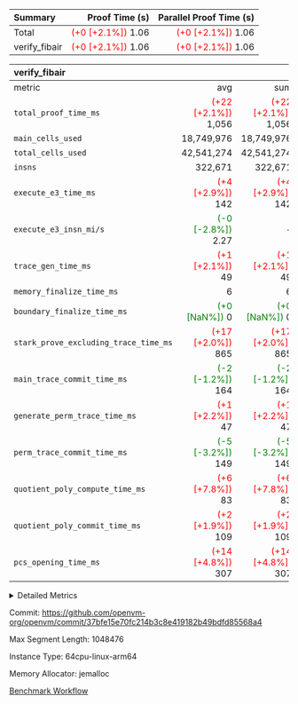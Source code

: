 | Summary | Proof Time (s) | Parallel Proof Time (s) |
|:---|---:|---:|
| Total | <span style='color: red'>(+0 [+2.1%])</span> 1.06 | <span style='color: red'>(+0 [+2.1%])</span> 1.06 |
| verify_fibair | <span style='color: red'>(+0 [+2.1%])</span> 1.06 | <span style='color: red'>(+0 [+2.1%])</span> 1.06 |


| verify_fibair |||||
|:---|---:|---:|---:|---:|
|metric|avg|sum|max|min|
| `total_proof_time_ms ` | <span style='color: red'>(+22 [+2.1%])</span> 1,056 | <span style='color: red'>(+22 [+2.1%])</span> 1,056 | <span style='color: red'>(+22 [+2.1%])</span> 1,056 | <span style='color: red'>(+22 [+2.1%])</span> 1,056 |
| `main_cells_used     ` |  18,749,976 |  18,749,976 |  18,749,976 |  18,749,976 |
| `total_cells_used    ` |  42,541,274 |  42,541,274 |  42,541,274 |  42,541,274 |
| `insns               ` |  322,671 |  322,671 |  322,671 |  322,671 |
| `execute_e3_time_ms  ` | <span style='color: red'>(+4 [+2.9%])</span> 142 | <span style='color: red'>(+4 [+2.9%])</span> 142 | <span style='color: red'>(+4 [+2.9%])</span> 142 | <span style='color: red'>(+4 [+2.9%])</span> 142 |
| `execute_e3_insn_mi/s` | <span style='color: green'>(-0 [-2.8%])</span> 2.27 | -          | <span style='color: green'>(-0 [-2.8%])</span> 2.27 | <span style='color: green'>(-0 [-2.8%])</span> 2.27 |
| `trace_gen_time_ms   ` | <span style='color: red'>(+1 [+2.1%])</span> 49 | <span style='color: red'>(+1 [+2.1%])</span> 49 | <span style='color: red'>(+1 [+2.1%])</span> 49 | <span style='color: red'>(+1 [+2.1%])</span> 49 |
| `memory_finalize_time_ms` |  6 |  6 |  6 |  6 |
| `boundary_finalize_time_ms` | <span style='color: green'>(+0 [NaN%])</span> 0 | <span style='color: green'>(+0 [NaN%])</span> 0 | <span style='color: green'>(+0 [NaN%])</span> 0 | <span style='color: green'>(+0 [NaN%])</span> 0 |
| `stark_prove_excluding_trace_time_ms` | <span style='color: red'>(+17 [+2.0%])</span> 865 | <span style='color: red'>(+17 [+2.0%])</span> 865 | <span style='color: red'>(+17 [+2.0%])</span> 865 | <span style='color: red'>(+17 [+2.0%])</span> 865 |
| `main_trace_commit_time_ms` | <span style='color: green'>(-2 [-1.2%])</span> 164 | <span style='color: green'>(-2 [-1.2%])</span> 164 | <span style='color: green'>(-2 [-1.2%])</span> 164 | <span style='color: green'>(-2 [-1.2%])</span> 164 |
| `generate_perm_trace_time_ms` | <span style='color: red'>(+1 [+2.2%])</span> 47 | <span style='color: red'>(+1 [+2.2%])</span> 47 | <span style='color: red'>(+1 [+2.2%])</span> 47 | <span style='color: red'>(+1 [+2.2%])</span> 47 |
| `perm_trace_commit_time_ms` | <span style='color: green'>(-5 [-3.2%])</span> 149 | <span style='color: green'>(-5 [-3.2%])</span> 149 | <span style='color: green'>(-5 [-3.2%])</span> 149 | <span style='color: green'>(-5 [-3.2%])</span> 149 |
| `quotient_poly_compute_time_ms` | <span style='color: red'>(+6 [+7.8%])</span> 83 | <span style='color: red'>(+6 [+7.8%])</span> 83 | <span style='color: red'>(+6 [+7.8%])</span> 83 | <span style='color: red'>(+6 [+7.8%])</span> 83 |
| `quotient_poly_commit_time_ms` | <span style='color: red'>(+2 [+1.9%])</span> 109 | <span style='color: red'>(+2 [+1.9%])</span> 109 | <span style='color: red'>(+2 [+1.9%])</span> 109 | <span style='color: red'>(+2 [+1.9%])</span> 109 |
| `pcs_opening_time_ms ` | <span style='color: red'>(+14 [+4.8%])</span> 307 | <span style='color: red'>(+14 [+4.8%])</span> 307 | <span style='color: red'>(+14 [+4.8%])</span> 307 | <span style='color: red'>(+14 [+4.8%])</span> 307 |



<details>
<summary>Detailed Metrics</summary>

|  | verify_program_compile_ms | total_cells | stark_prove_excluding_trace_time_ms | quotient_poly_compute_time_ms | quotient_poly_commit_time_ms | perm_trace_commit_time_ms | pcs_opening_time_ms | main_trace_commit_time_ms | app proof_time_ms |
| --- | --- | --- | --- | --- | --- | --- | --- | --- |
|  | 7 | 65,536 | 36 | 1 | 6 | 0 | 20 | 7 | 2,122 | 

| air_name | rows | quotient_deg | main_cols | interactions | constraints | cells |
| --- | --- | --- | --- | --- | --- | --- |
| AccessAdapterAir<2> |  | 2 |  | 5 | 12 |  | 
| AccessAdapterAir<4> |  | 2 |  | 5 | 12 |  | 
| AccessAdapterAir<8> |  | 2 |  | 5 | 12 |  | 
| FibonacciAir | 32,768 | 1 | 2 |  | 5 | 65,536 | 
| FriReducedOpeningAir |  | 2 |  | 39 | 71 |  | 
| JalRangeCheckAir |  | 2 |  | 9 | 14 |  | 
| NativePoseidon2Air<BabyBearParameters>, 1> |  | 2 |  | 136 | 572 |  | 
| PhantomAir |  | 2 |  | 3 | 5 |  | 
| ProgramAir |  | 1 |  | 1 | 4 |  | 
| VariableRangeCheckerAir |  | 1 |  | 1 | 4 |  | 
| VmAirWrapper<AluNativeAdapterAir, FieldArithmeticCoreAir> |  | 2 |  | 15 | 27 |  | 
| VmAirWrapper<BranchNativeAdapterAir, BranchEqualCoreAir<1> |  | 2 |  | 11 | 25 |  | 
| VmAirWrapper<NativeAdapterAir<2, 0>, PublicValuesCoreAir> |  | 2 |  | 11 | 29 |  | 
| VmAirWrapper<NativeLoadStoreAdapterAir<1>, NativeLoadStoreCoreAir<1> |  | 2 |  | 15 | 20 |  | 
| VmAirWrapper<NativeLoadStoreAdapterAir<4>, NativeLoadStoreCoreAir<4> |  | 2 |  | 15 | 20 |  | 
| VmAirWrapper<NativeVectorizedAdapterAir<4>, FieldExtensionCoreAir> |  | 2 |  | 15 | 27 |  | 
| VmConnectorAir |  | 2 |  | 5 | 11 |  | 
| VolatileBoundaryAir |  | 2 |  | 7 | 19 |  | 

| group | trace_gen_time_ms | total_proof_time_ms | total_cells_used | total_cells | system_trace_gen_time_ms | stark_prove_excluding_trace_time_ms | single_trace_gen_time_ms | quotient_poly_compute_time_ms | quotient_poly_commit_time_ms | perm_trace_commit_time_ms | pcs_opening_time_ms | memory_finalize_time_ms | main_trace_commit_time_ms | main_cells_used | insns | generate_perm_trace_time_ms | fri.log_blowup | execute_e3_time_ms | execute_e3_insn_mi/s | boundary_finalize_time_ms |
| --- | --- | --- | --- | --- | --- | --- | --- | --- | --- | --- | --- | --- | --- | --- | --- | --- | --- | --- | --- | --- |
| verify_fibair | 49 | 1,056 | 42,541,274 | 62,474,410 | 49 | 865 | 2 | 83 | 109 | 149 | 307 | 6 | 164 | 18,749,976 | 322,671 | 47 | 1 | 142 | 2.27 | 0 | 

| group | air_name | rows | prep_cols | perm_cols | main_cols | cells |
| --- | --- | --- | --- | --- | --- | --- |
| verify_fibair | AccessAdapterAir<2> | 131,072 |  | 16 | 11 | 3,538,944 | 
| verify_fibair | AccessAdapterAir<4> | 65,536 |  | 16 | 13 | 1,900,544 | 
| verify_fibair | AccessAdapterAir<8> | 128 |  | 16 | 17 | 4,224 | 
| verify_fibair | FriReducedOpeningAir | 2,048 |  | 84 | 27 | 227,328 | 
| verify_fibair | JalRangeCheckAir | 32,768 |  | 28 | 12 | 1,310,720 | 
| verify_fibair | NativePoseidon2Air<BabyBearParameters>, 1> | 32,768 |  | 312 | 398 | 23,265,280 | 
| verify_fibair | PhantomAir | 16,384 |  | 12 | 6 | 294,912 | 
| verify_fibair | ProgramAir | 8,192 |  | 8 | 10 | 147,456 | 
| verify_fibair | VariableRangeCheckerAir | 262,144 | 2 | 8 | 1 | 2,359,296 | 
| verify_fibair | VmAirWrapper<AluNativeAdapterAir, FieldArithmeticCoreAir> | 262,144 |  | 36 | 29 | 17,039,360 | 
| verify_fibair | VmAirWrapper<BranchNativeAdapterAir, BranchEqualCoreAir<1> | 32,768 |  | 28 | 23 | 1,671,168 | 
| verify_fibair | VmAirWrapper<NativeLoadStoreAdapterAir<1>, NativeLoadStoreCoreAir<1> | 65,536 |  | 40 | 21 | 3,997,696 | 
| verify_fibair | VmAirWrapper<NativeLoadStoreAdapterAir<4>, NativeLoadStoreCoreAir<4> | 32,768 |  | 40 | 27 | 2,195,456 | 
| verify_fibair | VmAirWrapper<NativeVectorizedAdapterAir<4>, FieldExtensionCoreAir> | 32,768 |  | 36 | 38 | 2,424,832 | 
| verify_fibair | VmConnectorAir | 2 | 1 | 16 | 5 | 42 | 
| verify_fibair | VolatileBoundaryAir | 65,536 |  | 20 | 12 | 2,097,152 | 

| group | trace_height_constraint | weighted_sum | threshold |
| --- | --- | --- | --- |
| verify_fibair | 0 | 1,085,444 | 2,013,265,921 | 
| verify_fibair | 1 | 5,411,200 | 2,013,265,921 | 
| verify_fibair | 2 | 542,722 | 2,013,265,921 | 
| verify_fibair | 3 | 5,476,612 | 2,013,265,921 | 
| verify_fibair | 4 | 65,536 | 2,013,265,921 | 
| verify_fibair | 5 | 12,851,850 | 2,013,265,921 | 

| trace_height_constraint | threshold |
| --- | --- |
| 0 | 2,013,265,921 | 

</details>


Commit: https://github.com/openvm-org/openvm/commit/37bfe15e70fc214b3c8e419182b49bdfd85568a4

Max Segment Length: 1048476

Instance Type: 64cpu-linux-arm64

Memory Allocator: jemalloc

[Benchmark Workflow](https://github.com/openvm-org/openvm/actions/runs/16814729783)
